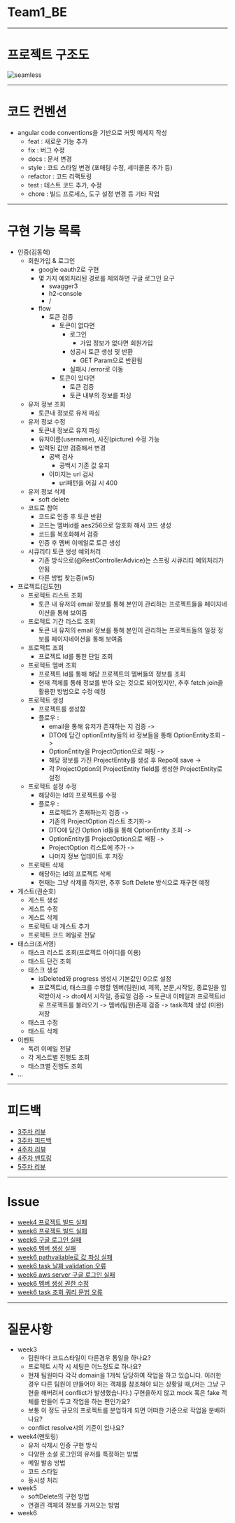 # Team1_BE

---

# 프로젝트 구조도

![seamless](https://github.com/user-attachments/assets/98d62cf5-8755-4980-9bea-a5ada9719ee7)



---

# 코드 컨벤션

- angular code conventions을 기반으로 커밋 메세지 작성
  - feat : 새로운 기능 추가
  - fix : 버그 수정
  - docs : 문서 변경
  - style : 코드 스타일 변경 (포매팅 수정, 세미콜론 추가 등)
  - refactor : 코드 리팩토링
  - test : 테스트 코드 추가, 수정
  - chore : 빌드 프로세스, 도구 설정 변경 등 기타 작업

---

# 구현 기능 목록

- 인증(김동혁)
    - 회원가입 & 로그인
      - google oauth2로 구현
      - 몇 가지 예외처리된 경로를 제외하면 구글 로그인 요구
        - swagger3
        - h2-console
        - /
      - flow
        - 토큰 검증
          - 토큰이 없다면
            - 로그인
              - 가입 정보가 없다면 회원가입
            - 성공시 토큰 생성 및 반환
              - GET Param으로 반환됨
            - 실패시 /error로 이동
          - 토큰이 있다면
            - 토큰 검증
            - 토큰 내부의 정보를 파싱
    - 유저 정보 조회
      - 토큰내 정보로 유저 파싱
    - 유저 정보 수정
      - 토큰내 정보로 유저 파싱
      - 유저이름(username), 사진(picture) 수정 가능
      - 입력된 값만 검증해서 변경
        - 공백 검사
          - 공백시 기존 값 유지
        - 이미지는 url 검사
          - url패턴을 어길 시 400
    - 유저 정보 삭제
      - soft delete
    - 코드로 참여
      - 코드로 인증 후 토큰 반환
      - 코드는 멤버id를 aes256으로 암호화 해서 코드 생성
      - 코드를 복호화해서 검증
      - 인증 후 멤버 이메일로 토큰 생성
    - 시큐리티 토큰 생성 예외처리
      - 기존 방식으로(@RestControllerAdvice)는 스프링 시큐리티 예외처리가 안됨
      - 다른 방법 찾는중(w5)
- 프로젝트(김도헌)
  - 프로젝트 리스트 조회
    - 토큰 내 유저의 email 정보를 통해 본인이 관리하는 프로젝트들을 페이지네이션을 통해 보여줌 
  - 프로젝트 기간 리스트 조회
    - 토큰 내 유저의 email 정보를 통해 본인이 관리하는 프로젝트들의 일정 정보를 페이지네이션을 통해 보여줌
  - 프로젝트 조회
    - 프로젝트 Id를 통한 단일 조회
  - 프로젝트 멤버 조회
    - 프로젝트 Id를 통해 해당 프로젝트의 멤버들의 정보를 조회
    - 현재 객체를 통해 정보를 받아 오는 것으로 되어있지만, 추후 fetch join을 활용한 방법으로 수정 예정
  - 프로젝트 생성
    - 프로젝트를 생성함
    - 플로우 : 
      - email을 통해 유저가 존재하는 지 검증 ->
      - DTO에 담긴 optionEntity들의 id 정보들을 통해 OptionEntity조회 ->
      - OptionEntity을 ProjectOption으로 매핑 ->
      - 해당 정보를 가진 ProjectEntity를 생성 후 Repo에 save ->
      - 각 ProjectOption의 ProjectEntity field를 생성한 ProjectEntity로 설정
  - 프로젝트 설정 수정
    - 해당하는 Id의 프로젝트를 수정
    - 플로우 : 
      - 프로젝트가 존재하는지 검증 ->
      - 기존의 ProjectOption 리스트 초기화->
      - DTO에 담긴 Option id들을 통해 OptionEntity 조회 ->
      - OptionEntity를 ProjectOption으로 매핑 ->
      - ProjectOption 리스트에 추가 ->
      - 나머지 정보 업데이트 후 저장
  - 프로젝트 삭제
    - 해당하는 Id의 프로젝트 삭제
    - 현재는 그냥 삭제를 하지만, 추후 Soft Delete 방식으로 재구현 예정
- 게스트(권순호)
  - 게스트 생성
  - 게스트 수정
  - 게스트 삭제
  - 프로젝트 내 게스트 추가
  - 프로젝트 코드 메일로 전달
- 태스크(조서영)
  - 태스크 리스트 조회(프로젝트 아이디를 이용)
  - 태스트 단건 조회
  - 태스크 생성
    - isDeleted와 progress 생성시 기본값인 0으로 설정
    - 프로젝트id, 태스크를 수행할 멤버(팀원)id, 제목, 본문,시작일, 종료일을 입력받아서 ->
      dto에서 시작일, 종료일 검증 ->
      토큰내 이메일과 프로젝트id로 프로젝트를 불러오기 ->
      멤버(팀원)존재 검증 ->
      task객체 생성 (미완)
      저장
  - 태스크 수정
  - 태스트 삭제
- 이벤트
  - 독려 이메일 전달
  - 각 게스트별 진행도 조회
  - 태스크별 진행도 조회
- ...
---
# 피드백
- [3주차 리뷰](https://github.com/kakao-tech-campus-2nd-step3/Team1_BE/issues/13)
- [3주차 피드백](https://github.com/kakao-tech-campus-2nd-step3/Team1_BE/pull/11)
- [4주차 리뷰](https://github.com/kakao-tech-campus-2nd-step3/Team1_BE/issues/17)
- [4주차 멘토링](https://quickest-asterisk-75d.notion.site/Back-end_-323b0e20ae2b405189ffe5b7c4242e00)
- [5주차 리뷰](https://github.com/kakao-tech-campus-2nd-step3/Team1_BE/issues/31)
---
# Issue
- [week4 프로젝트 빌드 실패](https://github.com/kakao-tech-campus-2nd-step3/Team1_BE/issues/27)
- [week6 프로젝트 빌드 실패](https://github.com/kakao-tech-campus-2nd-step3/Team1_BE/issues/39)
- [week6 구글 로그인 실패](https://github.com/kakao-tech-campus-2nd-step3/Team1_BE/issues/41)
- [week6 멤버 생성 실패](https://github.com/kakao-tech-campus-2nd-step3/Team1_BE/issues/42)
- [week6 pathvaliable로 값 파싱 실패](https://github.com/kakao-tech-campus-2nd-step3/Team1_BE/issues/43)
- [week6 task 날짜 validation 오류](https://github.com/kakao-tech-campus-2nd-step3/Team1_BE/issues/44)
- [week6 aws server 구글 로그인 실패](https://github.com/kakao-tech-campus-2nd-step3/Team1_BE/issues/45)
- [week6 멤버 생성 권한 수정](https://github.com/kakao-tech-campus-2nd-step3/Team1_BE/issues/46)
- [week6 task 조회 쿼리 문법 오류](https://github.com/kakao-tech-campus-2nd-step3/Team1_BE/issues/47)
---
# 질문사항
- week3
  - 팀원마다 코드스타일이 다른경우 통일을 하나요?
  - 프로젝트 시작 시 세팅은 어느정도로 하나요?
  - 현재 팀원마다 각각 domain을 1개씩 담당하여 작업을 하고 있습니다. 이러한 경우 다른 팀원이 만들어야 하는 객체를 참조해야 되는 상황일 때,(저는 그냥 구현을 해버려서 conflict가 발생했습니다.) 구현을하지 않고 mock 혹은 fake 객체를 만들어 두고 작업을 하는 편인가요?
  - 보통 이 정도 규모의 프로젝트를 분업하게 되면 어떠한 기준으로 작업을 분배하나요?
  - conflict resolve시의 기준이 있나요?
- week4(멘토링)
  - 유저 삭제시 인증 구현 방식
  - 다양한 소셜 로그인의 유저를 특정하는 방법
  - 메일 발송 방법
  - 코드 스타일
  - 동시성 처리
- week5
  - softDelete의 구현 방법
  - 연결괸 객체의 정보를 가져오는 방법
- week6
